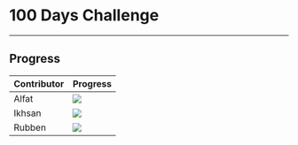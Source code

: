 # 100 Days Challenge
----------
## Progress

| Contributor             | Progress                                                                |
| ----------------- | ------------------------------------------------------------------ |
| Alfat | ![](https://geps.dev/progress/33) |
| Ikhsan | ![](https://geps.dev/progress/33)  |
| Rubben | ![](https://geps.dev/progress/33)  |


